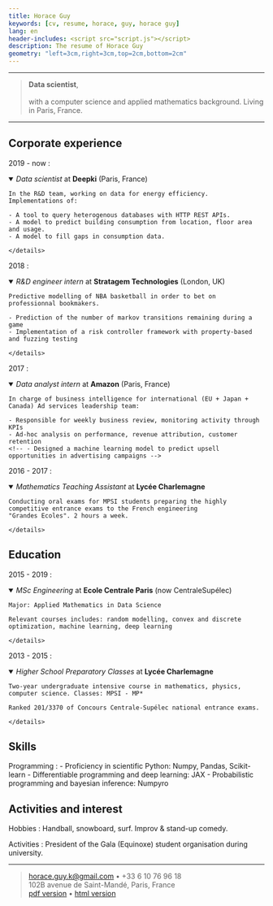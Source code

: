 ```yaml
---
title: Horace Guy
keywords: [cv, resume, horace, guy, horace guy]
lang: en
header-includes: <script src="script.js"></script>
description: The resume of Horace Guy
geometry: "left=3cm,right=3cm,top=2cm,bottom=2cm"
---
```


----

> **Data scientist**,
> \
> \
> with a computer science and applied mathematics background. Living in Paris, France.

----


## Corporate experience


2019 - now
:   <details open><summary>*Data scientist* at **Deepki** (Paris, France)</summary>
    
    In the R&D team, working on data for energy efficiency. Implementations of:
    
    - A tool to query heterogenous databases with HTTP REST APIs.
    - A model to predict building consumption from location, floor area and usage.
    - A model to fill gaps in consumption data.

    </details>

2018
:   <details open><summary>*R&D engineer intern* at **Stratagem Technologies** (London, UK)</summary>

    Predictive modelling of NBA basketball in order to bet on professionnal bookmakers.

    - Prediction of the number of markov transitions remaining during a game
    - Implementation of a risk controller framework with property-based and fuzzing testing

    </details>

2017
:   <details open> <summary>*Data analyst intern* at **Amazon** (Paris, France)</summary>

    In charge of business intelligence for international (EU + Japan + Canada) Ad services leadership team:

    - Responsible for weekly business review, monitoring activity through KPIs
    - Ad-hoc analysis on performance, revenue attribution, customer retention
    <!-- - Designed a machine learning model to predict upsell opportunities in advertising campaigns -->

2016 - 2017
:   <details open><summary>*Mathematics Teaching Assistant* at **Lycée Charlemagne**</summary>

    Conducting oral exams for MPSI students preparing the highly competitive entrance exams to the French engineering
    "Grandes Ecoles". 2 hours a week.

    </details>

## Education

2015 - 2019
:   <details open><summary>*MSc Engineering* at **Ecole Centrale Paris** (now CentraleSupélec)</summary>

    Major: Applied Mathematics in Data Science

    Relevant courses includes: random modelling, convex and discrete optimization, machine learning, deep learning

    </details>

2013 - 2015
:   <details open><summary>*Higher School Preparatory Classes* at **Lycée Charlemagne**</summary>

    Two-year undergraduate intensive course in mathematics, physics, computer science. Classes: MPSI - MP*

    Ranked 201/3370 of Concours Centrale-Supélec national entrance exams.

    </details>

## Skills

Programming
:   - Proficiency in scientific Python: Numpy, Pandas, Scikit-learn
    - Differentiable programming and deep learning: JAX 
    - Probabilistic programming and bayesian inference: Numpyro

## Activities and interest

Hobbies
:   Handball, snowboard, surf. Improv & stand-up comedy.

Activities
:   President of the Gala (Equinoxe) student organisation during university.

----

> <horace.guy.k@gmail.com> • +33 6 10 76 96 18 \
> 102B avenue de Saint-Mandé, Paris, France
> \
> [pdf version](https://horaceg.xyz/resume.pdf) •
> [html version](https://horaceg.xyz)
